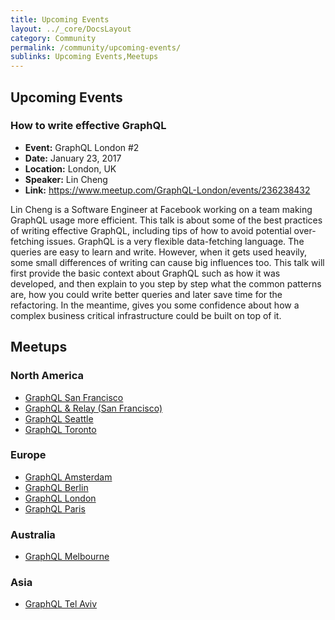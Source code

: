 ```yaml
---
title: Upcoming Events
layout: ../_core/DocsLayout
category: Community
permalink: /community/upcoming-events/
sublinks: Upcoming Events,Meetups
---
```


## Upcoming Events

### How to write effective GraphQL 

- **Event:** GraphQL London #2
- **Date:** January 23, 2017
- **Location:** London, UK
- **Speaker:** Lin Cheng
- **Link:** https://www.meetup.com/GraphQL-London/events/236238432

Lin Cheng is a Software Engineer at Facebook working on a team making GraphQL usage more efficient. This talk is about some of the best practices of writing effective GraphQL, including tips of how to avoid potential over-fetching issues. GraphQL is a very flexible data-fetching language. The queries are easy to learn and write. However, when it gets used heavily, some small differences of writing can cause big influences too. This talk will first provide the basic context about GraphQL such as how it was developed, and then explain to you step by step what the common patterns are, how you could write better queries and later save time for the refactoring. In the meantime, gives you some confidence about how a complex business critical infrastructure could be built on top of it.

## Meetups

### North America

- [GraphQL San Francisco](http://www.meetup.com/GraphQL-SF/)
- [GraphQL & Relay (San Francisco)](http://www.meetup.com/graphql/)
- [GraphQL Seattle](https://www.meetup.com/Seattle-GraphQL-Meetup/)
- [GraphQL Toronto](https://www.meetup.com/GraphQL-Toronto/)

### Europe

- [GraphQL Amsterdam](https://www.meetup.com/Amsterdam-GraphQL-Meetup/)
- [GraphQL Berlin](https://www.meetup.com/graphql-berlin/)
- [GraphQL London](https://www.meetup.com/GraphQL-London)
- [GraphQL Paris](https://www.meetup.com/GraphQL-Paris/)

### Australia

- [GraphQL Melbourne](http://graphql.melbourne/)

### Asia

- [GraphQL Tel Aviv](https://www.meetup.com/GraphQL-TLV/)
